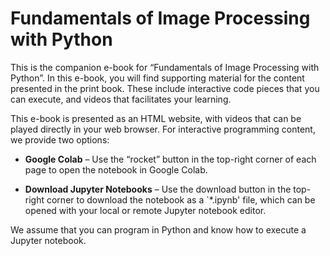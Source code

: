 # Fundamentals of Image Processing with Python

This is the companion e-book for “Fundamentals of Image Processing with Python”. In this e-book, you will find supporting material for the content presented in the print book. These include interactive code pieces that you can execute, and videos that facilitates your learning.

This e-book is presented as an HTML website, with videos that can be played directly in your web browser. For interactive programming content, we provide two options:

- **Google Colab** – Use the “rocket” button in the top-right corner of each page to open the notebook in Google Colab.

- **Download Jupyter Notebooks** – Use the download button in the top-right corner to download the notebook as a `*.ipynb' file, which can be opened with your local or remote Jupyter notebook editor.

We assume that you can program in Python and know how to execute a Jupyter notebook.

```{tableofcontents}
```
